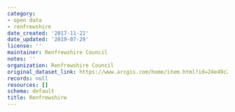 ```yaml
---
category:
- open data
- renfrewshire
date_created: '2017-11-22'
date_updated: '2019-07-29'
license: ''
maintainer: Renfrewshire Council
notes: ''
organization: Renfrewshire Council
original_dataset_link: https://www.arcgis.com/home/item.html?id=24e49c2ad1284f8a96ff92c8e4ab115c
records: null
resources: []
schema: default
title: Renfrewshire
---
```

